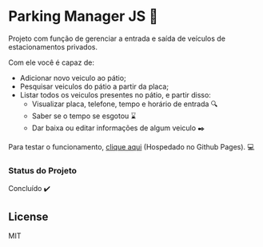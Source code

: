 # Parking Manager JS :vertical_traffic_light:

Projeto com função de gerenciar a entrada e saída de veículos de estacionamentos privados.

Com ele você é capaz de:
  - Adicionar novo veiculo ao pátio; 
  - Pesquisar veiculos do pátio a partir da placa;
  - Listar todos os veiculos presentes no pátio, e partir disso:
    - Visualizar placa, telefone, tempo e horário de entrada :mag:
    - Saber se o tempo se esgotou :hourglass:
    - Dar baixa ou editar informações de algum veiculo :black_nib:

Para testar o funcionamento, [clique aqui](https://diegotbc.github.io/Estacionamento-JS/) (Hospedado no Github Pages). :computer:

### Status do Projeto
Concluído :heavy_check_mark:

License
----

MIT

